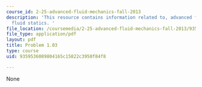 ```yaml
---
course_id: 2-25-advanced-fluid-mechanics-fall-2013
description: 'This resource contains information related to, advanced fluid mechanics,
  fluid statics. '
file_location: /coursemedia/2-25-advanced-fluid-mechanics-fall-2013/9359536089804165c15822c3950f84f8_MIT2_25F13_Shapi1.03_Probl.pdf
file_type: application/pdf
layout: pdf
title: Problem 1.03
type: course
uid: 9359536089804165c15822c3950f84f8

---
```

None